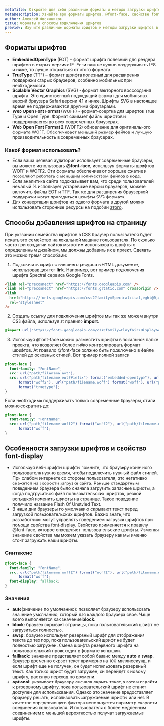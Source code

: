 ```yaml
---
metaTitle: Откройте для себя различные форматы и методы загрузки шрифтов в CSS
metaDescription: Узнайте про форматы шрифтов, @font-face, свойстве font-display. | База знаний PurpleSchool
author: Алексей Овсянников
title: Форматы и способы подключения шрифтов
preview: Изучите различные форматы шрифтов и методы загрузки шрифтов в CSS
---
```


## **Форматы шрифтов**

- **EmbeddedOpenType** (EOT) – формат шрифта полезный для рендера шрифтов в старых версиях IE. Если вам не нужно поддерживать IE8 и ниже, то лучше отказаться от этого формата.
- **TrueType** (TTF) – формат шрифта полезный для расширения поддержки старых браузеров, особенно мобильных при необходимости.
- **Scalable Vector Graphics** (SVG) - формат векторного воссоздания шрифта. Это единственный подходящий формат для мобильных версий браузера Safari версии 4.1 и ниже. Шрифты SVG в настоящее время не поддерживаются другими браузерами.
- **Web Open Font Format** (WOFF) - формат-обертка для шрифтов True Type и Open Type. Формат сжимает файлы шрифтов и поддерживается во всех современных браузерах.
- **Web Open Font Format 2** (WOFF2) обновление для оригинального формата WOFF. Обеспечивает меньший размер файлов и лучшую производительность в современных браузерах.

### **Какой формат использовать?**

- Если ваша целевая аудитория использует современные браузеры, вы можете использовать **@font-face**, используя форматы шрифтов WOFF и WOFF2. Эти форматы обеспечивают хорошее сжатие и позволяют работать с меньшим количеством файлов в коде.
- Если аналитика сайта подсказывает вам, что среди пользователей немалый % использует устаревшие версии браузеров, можете включить файлы EOT и TTF. Так же для расширения браузерной поддержки могут пригодиться шрифты SVG формата.
- Для конвертации шрифтов из одного формата в другой можно использовать сторонние ресурсы на подобии [этого](https://transfonter.org/).

## **Способы добавления шрифтов на страницу**

При указании семейства шрифтов в CSS браузер пользователя будет искать это семейство на локальной машине пользователя. По сколько часто при создании сайтов мы хотим использовать шрифты с определенным дизайном, мы должны добавить их в проект. Сделать это можно тремя способами:

1.  Подключить шрифт с внешнего ресурса в HTML документе, использовав для тег **link**. Например, вот пример подключения шрифта Spectral сервиса Google Fonts.

```html
<link rel="preconnect" href="https://fonts.googleapis.com" />
<link rel="preconnect" href="https://fonts.gstatic.com" crossorigin />
<link
  href="https://fonts.googleapis.com/css2?family=Spectral:ital,wght@0,400;0,500;0,700;1,500&display=swap"
  rel="stylesheet"
/>
```

2. Создать ссылку для подключения шрифтов мы так же можем внутри CSS файла, используя at правило **import**.

```css
@import url("https://fonts.googleapis.com/css2family=Playfair+Display&display=swap");
```

3. Используя @font-face можно разместить шрифты в локальной папке проекта, что позволяет более гибко контролировать формат шрифтов. At правило @font-face должно быть подключено в файле стилей до основных стилей. Вот пример полной записи

```css
@font-face {
  font-family: "FontName";
  src: url("path/filename.eot");
  src: url("path/filename.eot?#iefix") format("embedded-opentype"), url("path/filename.woff2")
      format("woff2"), url("path/filename.woff") format("woff"), url("path/filename.ttf")
      format("truetype");
}
```

Если необходимо поддерживать только современные браузеры, стили можно сократить до:

```css
@font-face {
  font-family: "FontName";
  src: url("path/filename.woff2") format("woff2"), url("path/filename.woff")
      format("woff");
}
```

## **Особенности загрузки шрифтов и свойство font-display**

- Используя веб-шрифты шрифты помните, что браузеру конечного пользователя нужно время, чтобы подключить нужный файл стилей. При слабом интернете со стороны пользователя, это негативно скажется на скорости загрузке сайта. Раньше стандартным поведением браузера было сначала загрузить запасные шрифты, а когда подгрузиться файл пользовательских шрифтов, резкой вспышкой изменить шрифты на странице. Такое поведение получило название Flash Of Unstyled Text.
- В наши дни браузеры по умолчанию скрывают текст перед загрузкой пользовательских шрифтов. Важно знать, что разработчики могут управлять поведением загрузки шрифтов при помощи свойства font-display. Свойство применяется к правилу @font-face, которое определяет пользовательские шрифты. Изменяя значение свойства мы можем указать браузеру как мы именно стоит загружать наши шрифты.

### **Синтаксис**

```css
@font-face {
  font-family: "FontName";
  src: url("path/filename.woff2") format("woff2"), url("path/filename.woff")
      format("woff");
  font-display: fallback;
}
```

### **Значения**

- **auto**(значение по умолчанию): позволяет браузеру использовать значение умолчанию, который для каждого браузера свое. Чаще всего выполняется как значение **block**.
- **block**: браузер скрывает страницы, пока пользовательский шрифт не загрузиться полностью.
- **swap**: браузер использует резервный шрифт для отображения текста до тех пор, пока пользовательский шрифт не будет полностью загружен. Смена шрифта резервного шрифта на пользовательский происходит в формате вспышки.
- **fallback**: значение представляет собой баланс между **auto** и **swap**. Браузер временно скроет текст примерно на 100 миллисекунд, и если шрифт еще не получен, он будет использовать резервный текст. Как только шрифт будет загружен, он перейдет к новому шрифту, растянув переход по времени.
- **optional**: указывает браузеру сначала скрыть текст, а затем перейти к резервному шрифту, пока пользовательский шрифт не станет доступен для использования. Однако это значение предоставляет браузеру решать, использовать загружаемые шрифты или нет. В качестве определяющего фактора используется параметр скорости соединения пользователя. И пользователи с более медленным соединением с меньшей вероятностью получат загружаемые шрифты.
